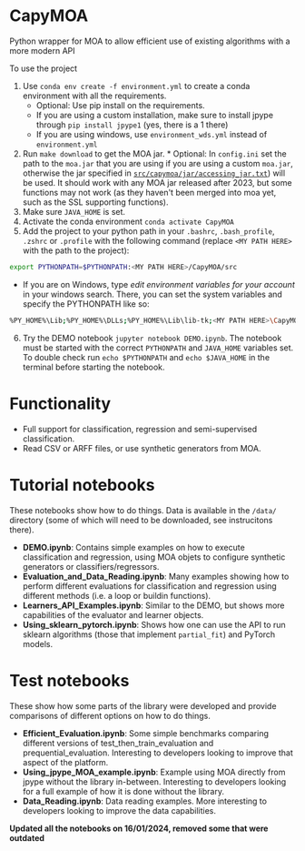 # CapyMOA
Python wrapper for MOA to allow efficient use of existing algorithms with a more modern API

To use the project
1. Use ```conda env create -f environment.yml``` to create a conda environment with all the requirements. 
    * Optional: Use pip install on the requirements. 
    * If you are using a custom installation, make sure to install jpype through ```pip install jpype1``` (yes, there is a 1 there)
     * If you are using windows, use ```environment_wds.yml``` instead of ```environment.yml```
2. Run ```make download``` to get the MOA jar.
       * Optional: In ```config.ini``` set the path to the ```moa.jar``` that you are using if you are using a custom ```moa.jar```, otherwise the jar specified in [```src/capymoa/jar/accessing_jar.txt```](src/capymoa/jar/accessing_jar.txt)) will be used. It should work with any MOA jar released after 2023, but some functions may not work (as they haven't been merged into moa yet, such as the SSL supporting functions). 
3. Make sure `JAVA_HOME` is set. 
4. Activate the conda environment ```conda activate CapyMOA```
5. Add the project to your python path in your ```.bashrc```, 
   ```.bash_profile```, ```.zshrc``` or ```.profile``` with the following command (replace ```<MY PATH HERE>``` with the path to the project):
```sh
export PYTHONPATH=$PYTHONPATH:<MY PATH HERE>/CapyMOA/src
```
* If you are on Windows, type *edit environment variables for your account* in your windows search. There, you  can set the system variables and specify the PYTHONPATH like so: 
```sh 
%PY_HOME%\Lib;%PY_HOME%\DLLs;%PY_HOME%\Lib\lib-tk;<MY PATH HERE>\CapyMOA\src`
```
6. Try the DEMO notebook ```jupyter notebook DEMO.ipynb```. The notebook must be
   started with the correct ```PYTHONPATH``` and ```JAVA_HOME``` variables set.
   To double check run ```echo $PYTHONPATH``` and ```echo $JAVA_HOME``` in the
   terminal before starting the notebook.


# Functionality
* Full support for classification, regression and semi-supervised classification. 
* Read CSV or ARFF files, or use synthetic generators from MOA.

# Tutorial notebooks
These notebooks show how to do things. Data is available in the ```/data/``` directory (some of which will need to be downloaded, see instrucitons there). 

* **DEMO.ipynb**: Contains simple examples on how to execute classification and regression, using MOA objets to configure synthetic generators or classifiers/regressors. 
* **Evaluation_and_Data_Reading.ipynb**: Many examples showing how to perform different evaluations for classification and regression using different methods (i.e. a loop or buildin functions). 
* **Learners_API_Examples.ipynb**: Similar to the DEMO, but shows more capabilities of the evaluator and learner objects.
* **Using_sklearn_pytorch.ipynb**: Shows how one can use the API to run sklearn algorithms (those that implement ```partial_fit```) and PyTorch models. 

# Test notebooks
These show how some parts of the library were developed and provide comparisons of different options on how to do things. 

* **Efficient_Evaluation.ipynb**: Some simple benchmarks comparing different versions of test_then_train_evaluation and prequential_evaluation. Interesting to developers looking to improve that aspect of the platform. 
* **Using_jpype_MOA_example.ipynb**: Example using MOA directly from jpype without the library in-between. Interesting to developers looking for a full example of how it is done without the library. 
* **Data_Reading.ipynb**: Data reading examples. More interesting to developers looking to improve the data capabilities. 

**Updated all the notebooks on 16/01/2024, removed some that were outdated**
